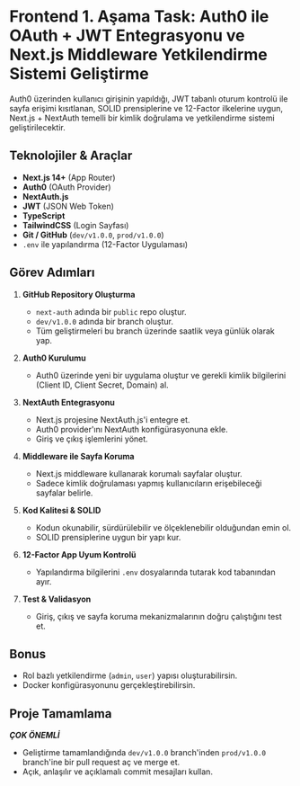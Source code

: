 # Frontend 1. Aşama Task: Auth0 ile OAuth + JWT Entegrasyonu ve Next.js Middleware Yetkilendirme Sistemi Geliştirme

Auth0 üzerinden kullanıcı girişinin yapıldığı, JWT tabanlı oturum kontrolü ile sayfa erişimi kısıtlanan, SOLID prensiplerine ve 12-Factor ilkelerine uygun, Next.js + NextAuth temelli bir kimlik doğrulama ve yetkilendirme sistemi geliştirilecektir.

## Teknolojiler & Araçlar

-   **Next.js 14+** (App Router)
-   **Auth0** (OAuth Provider)
-   **NextAuth.js**
-   **JWT** (JSON Web Token)
-   **TypeScript**
-   **TailwindCSS** (Login Sayfası)
-   **Git / GitHub** (`dev/v1.0.0`, `prod/v1.0.0`)
-   `.env` ile yapılandırma (12-Factor Uygulaması)

## Görev Adımları

1.  **GitHub Repository Oluşturma**
    -   `next-auth` adında bir `public` repo oluştur.
    -   `dev/v1.0.0` adında bir branch oluştur.
    -   Tüm geliştirmeleri bu branch üzerinde saatlik veya günlük olarak yap.

2.  **Auth0 Kurulumu**
    -   Auth0 üzerinde yeni bir uygulama oluştur ve gerekli kimlik bilgilerini (Client ID, Client Secret, Domain) al.

3.  **NextAuth Entegrasyonu**
    -   Next.js projesine NextAuth.js'i entegre et.
    -   Auth0 provider'ını NextAuth konfigürasyonuna ekle.
    -   Giriş ve çıkış işlemlerini yönet.

4.  **Middleware ile Sayfa Koruma**
    -   Next.js middleware kullanarak korumalı sayfalar oluştur.
    -   Sadece kimlik doğrulaması yapmış kullanıcıların erişebileceği sayfalar belirle.

5.  **Kod Kalitesi & SOLID**
    -   Kodun okunabilir, sürdürülebilir ve ölçeklenebilir olduğundan emin ol.
    -   SOLID prensiplerine uygun bir yapı kur.

6.  **12-Factor App Uyum Kontrolü**
    -   Yapılandırma bilgilerini `.env` dosyalarında tutarak kod tabanından ayır.

7.  **Test & Validasyon**
    -   Giriş, çıkış ve sayfa koruma mekanizmalarının doğru çalıştığını test et.

## Bonus

-   Rol bazlı yetkilendirme (`admin`, `user`) yapısı oluşturabilirsin.
-   Docker konfigürasyonunu gerçekleştirebilirsin.

## Proje Tamamlama
***ÇOK ÖNEMLİ***
-   Geliştirme tamamlandığında `dev/v1.0.0` branch'inden `prod/v1.0.0` branch'ine bir pull request aç ve merge et.
-   Açık, anlaşılır ve açıklamalı commit mesajları kullan.
